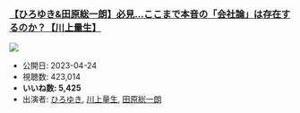 ### [【ひろゆき&田原総一朗】必見…ここまで本音の「会社論」は存在するのか？【川上量生】](https://www.youtube.com/watch?v=riRhaBHfrZI)
[![](https://img.youtube.com/vi/riRhaBHfrZI/sddefault.jpg)](https://www.youtube.com/watch?v=riRhaBHfrZI)
-   公開日: 2023-04-24
-   視聴数: 423,014
-   **いいね数: 5,425**
-   出演者: [ひろゆき](/rehacq_fan/people/ひろゆき "wikilink"), [川上量生](/rehacq_fan/people/川上量生 "wikilink"), [田原総一朗](/rehacq_fan/people/田原総一朗 "wikilink")
